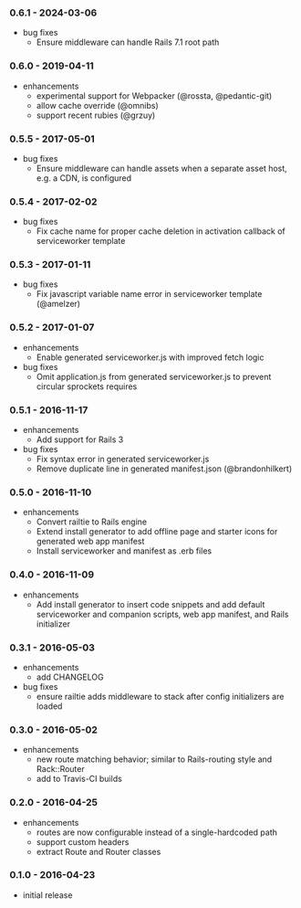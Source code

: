 ### 0.6.1 - 2024-03-06

* bug fixes
  * Ensure middleware can handle Rails 7.1 root path

### 0.6.0 - 2019-04-11

* enhancements
  * experimental support for Webpacker (@rossta, @pedantic-git)
  * allow cache override (@omnibs)
  * support recent rubies (@grzuy)

### 0.5.5 - 2017-05-01

* bug fixes
  * Ensure middleware can handle assets when a separate asset host, e.g. a CDN,
    is configured

### 0.5.4 - 2017-02-02

* bug fixes
  * Fix cache name for proper cache deletion in activation callback of serviceworker template

### 0.5.3 - 2017-01-11

* bug fixes
  * Fix javascript variable name error in serviceworker template (@amelzer)

### 0.5.2 - 2017-01-07

* enhancements
  * Enable generated serviceworker.js with improved fetch logic
* bug fixes
  * Omit application.js from generated serviceworker.js to prevent circular
    sprockets requires

### 0.5.1 - 2016-11-17

* enhancements
  * Add support for Rails 3
* bug fixes
  * Fix syntax error in generated serviceworker.js
  * Remove duplicate line in generated manifest.json (@brandonhilkert)

### 0.5.0 - 2016-11-10

* enhancements
  * Convert railtie to Rails engine
  * Extend install generator to add offline page and starter icons for generated web app manifest
  * Install serviceworker and manifest as .erb files

### 0.4.0 - 2016-11-09

* enhancements
  * Add install generator to insert code snippets and add default serviceworker
    and companion scripts, web app manifest, and Rails initializer

### 0.3.1 - 2016-05-03

* enhancements
  * add CHANGELOG
* bug fixes
  * ensure railtie adds middleware to stack after config initializers are loaded

### 0.3.0 - 2016-05-02

* enhancements
  * new route matching behavior; similar to Rails-routing style and Rack::Router
  * add to Travis-CI builds

### 0.2.0 - 2016-04-25

* enhancements
  * routes are now configurable instead of a single-hardcoded path
  * support custom headers
  * extract Route and Router classes

### 0.1.0 - 2016-04-23

* initial release
